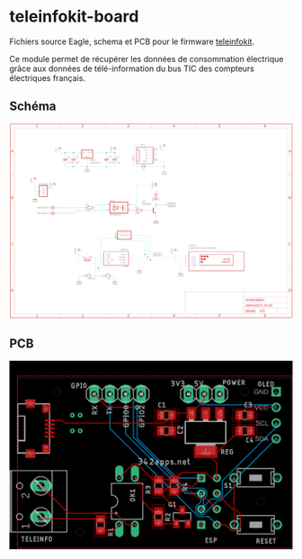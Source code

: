 # teleinfokit-board

Fichiers source Eagle, schema et PCB pour le firmware [teleinfokit](https://github.com/342apps/teleinfokit).

Ce module permet de récupérer les données de consommation électrique grâce aux données de télé-information du bus TIC des compteurs électriques français.

## Schéma

![schema](documentation/schematics.png)

## PCB

![pcb](documentation/board.png)
